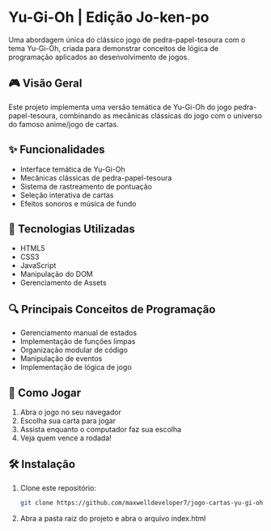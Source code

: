 # Yu-Gi-Oh | Edição Jo-ken-po

Uma abordagem única do clássico jogo de pedra-papel-tesoura com o tema Yu-Gi-Oh, criada para demonstrar conceitos de lógica de programação aplicados ao desenvolvimento de jogos.

## 🎮 Visão Geral

Este projeto implementa uma versão temática de Yu-Gi-Oh do jogo pedra-papel-tesoura, combinando as mecânicas clássicas do jogo com o universo do famoso anime/jogo de cartas.

## ✨ Funcionalidades

- Interface temática de Yu-Gi-Oh
- Mecânicas clássicas de pedra-papel-tesoura
- Sistema de rastreamento de pontuação
- Seleção interativa de cartas
- Efeitos sonoros e música de fundo

## 🚀 Tecnologias Utilizadas

- HTML5
- CSS3
- JavaScript
- Manipulação do DOM
- Gerenciamento de Assets

## 🔍 Principais Conceitos de Programação

- Gerenciamento manual de estados
- Implementação de funções limpas
- Organização modular de código
- Manipulação de eventos
- Implementação de lógica de jogo

## 🎯 Como Jogar

1. Abra o jogo no seu navegador
2. Escolha sua carta para jogar
3. Assista enquanto o computador faz sua escolha
4. Veja quem vence a rodada!

## 🛠️ Instalação

1. Clone este repositório:
   ```bash
   git clone https://github.com/maxwelldeveloper7/jogo-cartas-yu-gi-oh.git
   ```
2. Abra a pasta raiz do projeto e abra o arquivo index.html